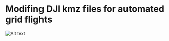 # Modifing DJI kmz files for automated grid flights
![Alt text](relative%20path/drift_car.jpg?raw=true "Title")
